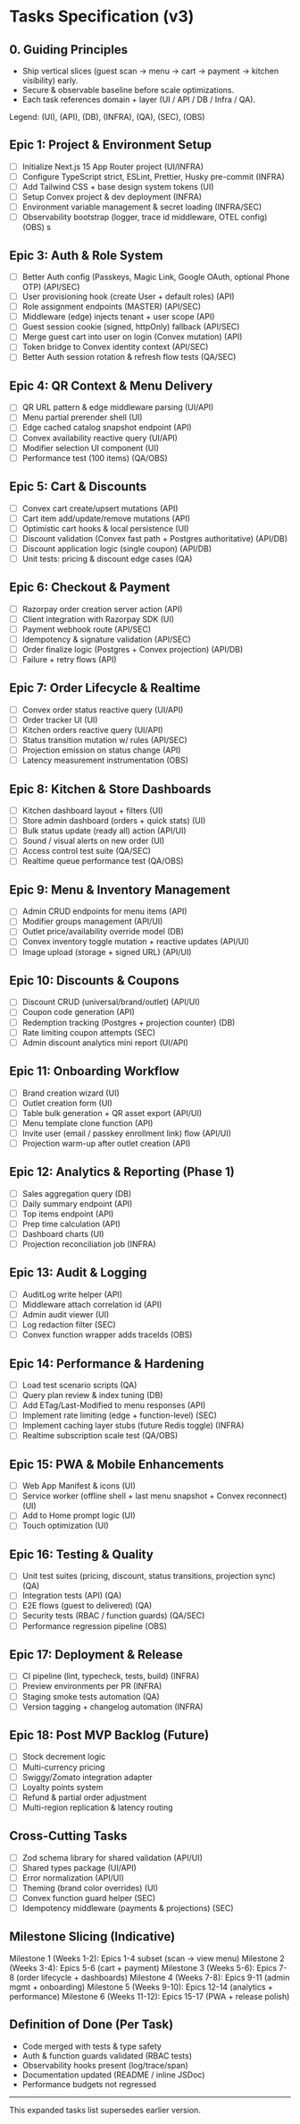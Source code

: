 # Tasks Specification (v3)

## 0. Guiding Principles
- Ship vertical slices (guest scan → menu → cart → payment → kitchen visibility) early.
- Secure & observable baseline before scale optimizations.
- Each task references domain + layer (UI / API / DB / Infra / QA).

Legend: (UI), (API), (DB), (INFRA), (QA), (SEC), (OBS)

## Epic 1: Project & Environment Setup
- [ ] Initialize Next.js 15 App Router project (UI/INFRA)
- [ ] Configure TypeScript strict, ESLint, Prettier, Husky pre-commit (INFRA)
- [ ] Add Tailwind CSS + base design system tokens (UI)
- [ ] Setup Convex project & dev deployment (INFRA)
- [ ] Environment variable management & secret loading (INFRA/SEC)
- [ ] Observability bootstrap (logger, trace id middleware, OTEL config) (OBS)
s

## Epic 3: Auth & Role System
- [ ] Better Auth config (Passkeys, Magic Link, Google OAuth, optional Phone OTP) (API/SEC)
- [ ] User provisioning hook (create User + default roles) (API)
- [ ] Role assignment endpoints (MASTER) (API/SEC)
- [ ] Middleware (edge) injects tenant + user scope (API)
- [ ] Guest session cookie (signed, httpOnly) fallback (API/SEC)
- [ ] Merge guest cart into user on login (Convex mutation) (API)
- [ ] Token bridge to Convex identity context (API/SEC)
- [ ] Better Auth session rotation & refresh flow tests (QA/SEC)

## Epic 4: QR Context & Menu Delivery
- [ ] QR URL pattern & edge middleware parsing (UI/API)
- [ ] Menu partial prerender shell (UI)
- [ ] Edge cached catalog snapshot endpoint (API)
- [ ] Convex availability reactive query (UI/API)
- [ ] Modifier selection UI component (UI)
- [ ] Performance test (100 items) (QA/OBS)

## Epic 5: Cart & Discounts
- [ ] Convex cart create/upsert mutations (API)
- [ ] Cart item add/update/remove mutations (API)
- [ ] Optimistic cart hooks & local persistence (UI)
- [ ] Discount validation (Convex fast path + Postgres authoritative) (API/DB)
- [ ] Discount application logic (single coupon) (API/DB)
- [ ] Unit tests: pricing & discount edge cases (QA)

## Epic 6: Checkout & Payment
- [ ] Razorpay order creation server action (API)
- [ ] Client integration with Razorpay SDK (UI)
- [ ] Payment webhook route (API/SEC)
- [ ] Idempotency & signature validation (API/SEC)
- [ ] Order finalize logic (Postgres + Convex projection) (API/DB)
- [ ] Failure + retry flows (API)

## Epic 7: Order Lifecycle & Realtime
- [ ] Convex order status reactive query (UI/API)
- [ ] Order tracker UI (UI)
- [ ] Kitchen orders reactive query (UI/API)
- [ ] Status transition mutation w/ rules (API/SEC)
- [ ] Projection emission on status change (API)
- [ ] Latency measurement instrumentation (OBS)

## Epic 8: Kitchen & Store Dashboards
- [ ] Kitchen dashboard layout + filters (UI)
- [ ] Store admin dashboard (orders + quick stats) (UI)
- [ ] Bulk status update (ready all) action (API/UI)
- [ ] Sound / visual alerts on new order (UI)
- [ ] Access control test suite (QA/SEC)
- [ ] Realtime queue performance test (QA/OBS)

## Epic 9: Menu & Inventory Management
- [ ] Admin CRUD endpoints for menu items (API)
- [ ] Modifier groups management (API/UI)
- [ ] Outlet price/availability override model (DB)
- [ ] Convex inventory toggle mutation + reactive updates (API/UI)
- [ ] Image upload (storage + signed URL) (API/UI)

## Epic 10: Discounts & Coupons
- [ ] Discount CRUD (universal/brand/outlet) (API/UI)
- [ ] Coupon code generation (API)
- [ ] Redemption tracking (Postgres + projection counter) (DB)
- [ ] Rate limiting coupon attempts (SEC)
- [ ] Admin discount analytics mini report (UI/API)

## Epic 11: Onboarding Workflow
- [ ] Brand creation wizard (UI)
- [ ] Outlet creation form (UI)
- [ ] Table bulk generation + QR asset export (API/UI)
- [ ] Menu template clone function (API)
- [ ] Invite user (email / passkey enrollment link) flow (API/UI)
- [ ] Projection warm-up after outlet creation (API)

## Epic 12: Analytics & Reporting (Phase 1)
- [ ] Sales aggregation query (DB)
- [ ] Daily summary endpoint (API)
- [ ] Top items endpoint (API)
- [ ] Prep time calculation (API)
- [ ] Dashboard charts (UI)
- [ ] Projection reconciliation job (INFRA)

## Epic 13: Audit & Logging
- [ ] AuditLog write helper (API)
- [ ] Middleware attach correlation id (API)
- [ ] Admin audit viewer (UI)
- [ ] Log redaction filter (SEC)
- [ ] Convex function wrapper adds traceIds (OBS)

## Epic 14: Performance & Hardening
- [ ] Load test scenario scripts (QA)
- [ ] Query plan review & index tuning (DB)
- [ ] Add ETag/Last-Modified to menu responses (API)
- [ ] Implement rate limiting (edge + function-level) (SEC)
- [ ] Implement caching layer stubs (future Redis toggle) (INFRA)
- [ ] Realtime subscription scale test (QA/OBS)

## Epic 15: PWA & Mobile Enhancements
- [ ] Web App Manifest & icons (UI)
- [ ] Service worker (offline shell + last menu snapshot + Convex reconnect) (UI)
- [ ] Add to Home prompt logic (UI)
- [ ] Touch optimization (UI)

## Epic 16: Testing & Quality
- [ ] Unit test suites (pricing, discount, status transitions, projection sync) (QA)
- [ ] Integration tests (API) (QA)
- [ ] E2E flows (guest to delivered) (QA)
- [ ] Security tests (RBAC / function guards) (QA/SEC)
- [ ] Performance regression pipeline (OBS)

## Epic 17: Deployment & Release
- [ ] CI pipeline (lint, typecheck, tests, build) (INFRA)
- [ ] Preview environments per PR (INFRA)
- [ ] Staging smoke tests automation (QA)
- [ ] Version tagging + changelog automation (INFRA)

## Epic 18: Post MVP Backlog (Future)
- [ ] Stock decrement logic
- [ ] Multi-currency pricing
- [ ] Swiggy/Zomato integration adapter
- [ ] Loyalty points system
- [ ] Refund & partial order adjustment
- [ ] Multi-region replication & latency routing

## Cross-Cutting Tasks
- [ ] Zod schema library for shared validation (API/UI)
- [ ] Shared types package (UI/API)
- [ ] Error normalization (API/UI)
- [ ] Theming (brand color overrides) (UI)
- [ ] Convex function guard helper (SEC)
- [ ] Idempotency middleware (payments & projections) (SEC)

## Milestone Slicing (Indicative)
Milestone 1 (Weeks 1-2): Epics 1-4 subset (scan → view menu) 
Milestone 2 (Weeks 3-4): Epics 5-6 (cart + payment) 
Milestone 3 (Weeks 5-6): Epics 7-8 (order lifecycle + dashboards) 
Milestone 4 (Weeks 7-8): Epics 9-11 (admin mgmt + onboarding) 
Milestone 5 (Weeks 9-10): Epics 12-14 (analytics + performance) 
Milestone 6 (Weeks 11-12): Epics 15-17 (PWA + release polish) 

## Definition of Done (Per Task)
- Code merged with tests & type safety
- Auth & function guards validated (RBAC tests)
- Observability hooks present (log/trace/span)
- Documentation updated (README / inline JSDoc)
- Performance budgets not regressed

---
This expanded tasks list supersedes earlier version.